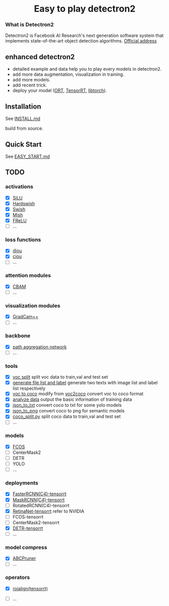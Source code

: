 # <center>Easy to play detectron2</center>

### What is Detectron2

Detectron2 is Facebook AI Research's next generation software system that implements state-of-the-art object detection algorithms. [Official address](https://github.com/facebookresearch/detectron2)

## enhanced detectron2

- detailed example and data help you to play every models in detectron2.
- add more data augmentation, visualization in training.
- add more models.
- add recent trick.
- deploy your model ([ORT](https://github.com/microsoft/onnxruntime), [TensorRT](https://github.com/NVIDIA/TensorRT), [libtorch](https://pytorch.org/get-started/locally/)).

## Installation

See [INSTALL.md](https://github.com/facebookresearch/detectron2/blob/master/INSTALL.md)

build from source.

## Quick Start

See [EASY_START.md](EASY_START.md)

## TODO

### activations

- [x] [SiLU](./detectron2/layers/README.md)
- [x] [Hardswish](./detectron2/layers/README.md)
- [x] [Swish](./detectron2/layers/README.md)
- [x] [Mish](./detectron2/layers/README.md)
- [x] [FReLU](./detectron2/layers/README.md)
- [ ] ...

### loss functions

- [x] [diou](./detectron2/layers/README.md)
- [x] [ciou](./detectron2/layers/README.md)
- [ ] ...

### attention modules

- [x] [CBAM](./detectron2/layers/README.md)
- [ ] ...

### visualization modules

- [x] [GradCam++](./detectron2/engine/README.md)
- [ ] ...

### backbone

- [x] [path aggregation network](./detectron2/modeling/backbone/README.md)
- [ ] ...

### tools

- [x] [voc split](./tools/data/README.md) split voc data to train,val and test set
- [x] [generate file list and label](./tools/data/README.md) generate two texts with image list and label list respectively
- [x] [voc to coco](./tools/data/README.md) modify from [voc2coco](https://github.com/yukkyo/voc2coco) convert voc to coco format
- [x] [analyze data](./tools/data/README.md) output the basic information of training data
- [x] [json_to_txt](./tools/data/README.md) convert coco to txt for some yolo models
- [x] [json_to_png](./tools/data/README.md) convert coco to png for semantic models
- [x] [coco_split.py](./tools/data/README.md) split coco data to train,val and test set
- [ ] ...

### models

- [x] [FCOS](./detectron2/modeling/meta_arch/README.md)
- [ ] CenterMask2
- [ ] DETR
- [ ] YOLO
- [ ] ...

### deployments

- [x] [FasterRCNN(C4)-tensorrt](https://github.com/wang-xinyu/tensorrtx/tree/master/rcnn)
- [x] [MaskRCNN(C4)-tensorrt](https://github.com/wang-xinyu/tensorrtx/tree/master/rcnn)
- [ ] RotatedRCNN(C4)-tensorrt
- [x] [RetinaNet-tensorrt](https://github.com/NVIDIA/retinanet-examples) refer to NVIDIA
- [ ] FCOS-tensorrt
- [ ] CenterMask2-tensorrt
- [x] [DETR-tensorrt](https://github.com/wang-xinyu/tensorrtx/tree/master/detr)
- [ ] ...

### model compress

- [x] [ABCPruner](./tools/abcpruner/README.md)
- [ ] ...

### operators

- [x] [roialign(tensorrt)](https://github.com/wang-xinyu/tensorrtx/blob/master/rcnn/RoiAlignPlugin.h)
- [ ] ...

